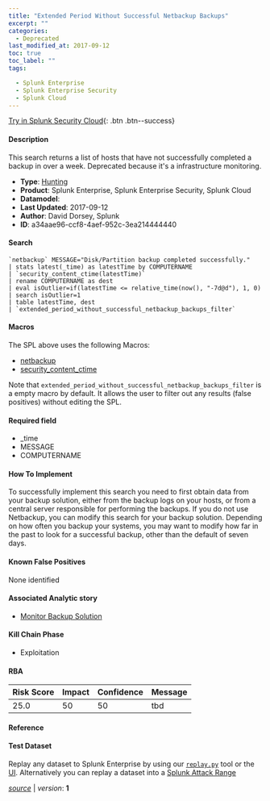 ```yaml
---
title: "Extended Period Without Successful Netbackup Backups"
excerpt: ""
categories:
  - Deprecated
last_modified_at: 2017-09-12
toc: true
toc_label: ""
tags:

  - Splunk Enterprise
  - Splunk Enterprise Security
  - Splunk Cloud
---
```




[Try in Splunk Security Cloud](https://www.splunk.com/en_us/cyber-security.html){: .btn .btn--success}

#### Description

This search returns a list of hosts that have not successfully completed a backup in over a week. Deprecated because it's a infrastructure monitoring.

- **Type**: [Hunting](https://github.com/splunk/security_content/wiki/object-Analytic-Types)
- **Product**: Splunk Enterprise, Splunk Enterprise Security, Splunk Cloud
- **Datamodel**: 
- **Last Updated**: 2017-09-12
- **Author**: David Dorsey, Splunk
- **ID**: a34aae96-ccf8-4aef-952c-3ea214444440

#### Search

```
`netbackup` MESSAGE="Disk/Partition backup completed successfully." 
| stats latest(_time) as latestTime by COMPUTERNAME 
| `security_content_ctime(latestTime)` 
| rename COMPUTERNAME as dest 
| eval isOutlier=if(latestTime <= relative_time(now(), "-7d@d"), 1, 0) 
| search isOutlier=1 
| table latestTime, dest 
| `extended_period_without_successful_netbackup_backups_filter`
```

#### Macros
The SPL above uses the following Macros:
* [netbackup](https://github.com/splunk/security_content/blob/develop/macros/netbackup.yml)
* [security_content_ctime](https://github.com/splunk/security_content/blob/develop/macros/security_content_ctime.yml)

Note that `extended_period_without_successful_netbackup_backups_filter` is a empty macro by default. It allows the user to filter out any results (false positives) without editing the SPL.

#### Required field
* _time
* MESSAGE
* COMPUTERNAME


#### How To Implement
To successfully implement this search you need to first obtain data from your backup solution, either from the backup logs on your hosts, or from a central server responsible for performing the backups. If you do not use Netbackup, you can modify this search for your backup solution. Depending on how often you backup your systems, you may want to modify how far in the past to look for a successful backup, other than the default of seven days.

#### Known False Positives
None identified

#### Associated Analytic story
* [Monitor Backup Solution](/stories/monitor_backup_solution)


#### Kill Chain Phase
* Exploitation



#### RBA

| Risk Score  | Impact      | Confidence   | Message      |
| ----------- | ----------- |--------------|--------------|
| 25.0 | 50 | 50 | tbd |




#### Reference


#### Test Dataset
Replay any dataset to Splunk Enterprise by using our [`replay.py`](https://github.com/splunk/attack_data#using-replaypy) tool or the [UI](https://github.com/splunk/attack_data#using-ui).
Alternatively you can replay a dataset into a [Splunk Attack Range](https://github.com/splunk/attack_range#replay-dumps-into-attack-range-splunk-server)



[*source*](https://github.com/splunk/security_content/tree/develop/detections/deprecated/extended_period_without_successful_netbackup_backups.yml) \| *version*: **1**